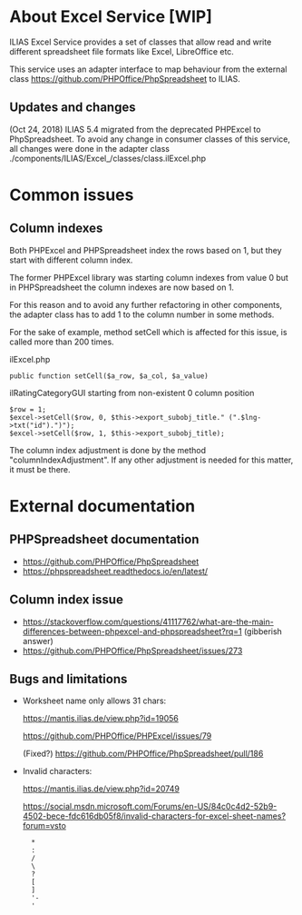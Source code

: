 
# About Excel Service [WIP]

ILIAS Excel Service provides a set of classes that allow read and write different spreadsheet file formats like Excel, LibreOffice etc.

This service uses an adapter interface to map behaviour from the external class https://github.com/PHPOffice/PhpSpreadsheet to ILIAS.
 
## Updates and changes

(Oct 24, 2018) ILIAS 5.4 migrated from the deprecated PHPExcel to PhpSpreadsheet. To avoid any change in consumer classes of this service,
all changes were done in the adapter class ./components/ILIAS/Excel_/classes/class.ilExcel.php

# Common issues

## Column indexes

Both PHPExcel and PHPSpreadsheet index the rows based on 1,  but they start with different column index.

The former PHPExcel library was starting column indexes from value 0 but in PHPSpreadsheet the column indexes are now based on 1.

For this reason and to avoid any further refactoring in other components, the adapter class has to add 1 to the column number in some methods.

For the sake of example, method setCell which is affected for this issue, is called more than 200 times.

ilExcel.php

    public function setCell($a_row, $a_col, $a_value)

ilRatingCategoryGUI starting from non-existent 0 column position

    $row = 1;
    $excel->setCell($row, 0, $this->export_subobj_title." (".$lng->txt("id").")");
    $excel->setCell($row, 1, $this->export_subobj_title);

The column index adjustment is done by the method "columnIndexAdjustment". If any other adjustment is needed for this matter, it must
be there.

# External documentation

## PHPSpreadsheet documentation
- https://github.com/PHPOffice/PhpSpreadsheet
- https://phpspreadsheet.readthedocs.io/en/latest/

## Column index issue
- https://stackoverflow.com/questions/41117762/what-are-the-main-differences-between-phpexcel-and-phpspreadsheet?rq=1 (gibberish answer) 
- https://github.com/PHPOffice/PhpSpreadsheet/issues/273

## Bugs and limitations
- Worksheet name only allows 31 chars:

    https://mantis.ilias.de/view.php?id=19056
    
    https://github.com/PHPOffice/PHPExcel/issues/79 
    
    (Fixed?) https://github.com/PHPOffice/PhpSpreadsheet/pull/186

- Invalid characters:
    
    https://mantis.ilias.de/view.php?id=20749
    
    https://social.msdn.microsoft.com/Forums/en-US/84c0c4d2-52b9-4502-bece-fdc616db05f8/invalid-characters-for-excel-sheet-names?forum=vsto
    
        *
        :
        /
        \
        ?
        [
        ]
        '-
        '
    